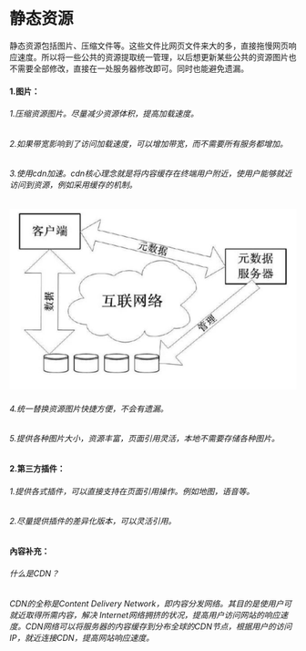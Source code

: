 # 静态资源
静态资源包括图片、压缩文件等。这些文件比网页文件来大的多，直接拖慢网页响应速度。所以将一些公共的资源提取统一管理，以后想更新某些公共的资源图片也不需要全部修改，直接在一处服务器修改即可。同时也能避免遗漏。
#### 1.图片：

###### 1.压缩资源图片。尽量减少资源体积，提高加载速度。
###### 2.如果带宽影响到了访问加载速度，可以增加带宽，而不需要所有服务都增加。
###### 3.使用cdn加速。cdn核心理念就是将内容缓存在终端用户附近，使用户能够就近访问到资源，例如采用缓存的机制。
![cdn](./image/cdn.png)
###### 4.统一替换资源图片快捷方便，不会有遗漏。
###### 5.提供各种图片大小，资源丰富，页面引用灵活，本地不需要存储各种图片。

#### 2.第三方插件：
###### 1.提供各式插件，可以直接支持在页面引用操作。例如地图，语音等。
###### 2.尽量提供插件的差异化版本，可以灵活引用。

#### 內容补充：
###### 什么是CDN？
###### CDN的全称是Content Delivery Network，即内容分发网络。其目的是使用户可就近取得所需内容，解决 Internet网络拥挤的状况，提高用户访问网站的响应速度。CDN网络可以将服务器的内容缓存到分布全球的CDN节点，根据用户的访问IP，就近连接CDN，提高网站响应速度。


